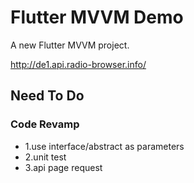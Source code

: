 # Flutter MVVM Demo

A new Flutter MVVM project.

http://de1.api.radio-browser.info/

## Need To Do
### Code Revamp
* 1.use interface/abstract as parameters
* 2.unit test
* 3.api page request